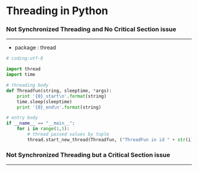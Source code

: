 # Threading in Python

<script type="text/javascript" src="../js/general.js"></script>

### Not Synchronized Threading and No Critical Section issue
---

* package : thread

```python
# coding:utf-8

import thread
import time

# threading body
def Threadfun(string, sleeptime, *args):
    print '{0}_start\n'.format(string)
    time.sleep(sleeptime)
    print '{0}_end\n'.format(string)

# entry body
if __name__ == "__main__":
    for i in range(1,5):
        # thread passed values by tuple
        thread.start_new_thread(Threadfun, ("ThreadFun in id " + str(i), i))
```

### Not Synchronized Threading but a Critical Section issue
---